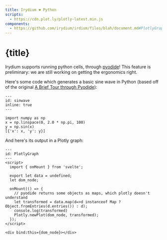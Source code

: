 ```yaml
---
title: Irydium ❤️ Python
scripts:
  - https://cdn.plot.ly/plotly-latest.min.js
components:
  - https://github.com/irydium/irdium/files/blah/document.md#PlotlyGraph
---
```


# {title}

Irydium supports running python cells, through [pyodide](https://pyodide.org)!
This feature is preliminary: we are still working on getting the ergonomics right.

Here's some code which generates a basic sine wave in Python (based off of the
original [A Brief Tour through Pyodide](https://alpha.iodide.io/notebooks/300/)):

```{code-cell} python
---
id: sinwave
inline: true
---

import numpy as np
x = np.linspace(0, 2.0 * np.pi, 100)
y = np.sin(x)
[{'x': x, 'y': y}]
```

And here's its output in a Plotly graph:

<PlotlyGraph data={sinwave} />

```{code-cell} svelte
---
id: PlotlyGraph
---
<script>
  import { onMount } from 'svelte';

  export let data = undefined;
  let dom_node;

  onMount(() => {
    // pyodide returns some objects as maps, which plotly doesn't understand
    let transformed = data.map(d=>d instanceof Map ? Object.fromEntries(d.entries()) : d);
    console.log(transformed)
    Plotly.newPlot(dom_node, transformed);
  });
</script>

<div bind:this={dom_node}></div>
```
